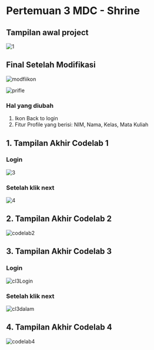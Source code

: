 # Pertemuan 3 MDC - Shrine

## Tampilan awal project
![1](https://github.com/mdifal/Proyek4/assets/86935367/91714227-d2ef-4f64-8c83-daf26d130214)

## Final Setelah Modifikasi
![modfiikon](https://github.com/mdifal/Proyek4/assets/86935367/f70856fc-8a2b-4154-99cf-8f9122297561)

![prifle](https://github.com/mdifal/Proyek4/assets/86935367/9a67f049-be18-40d4-8f18-6e68554d280b)

### Hal yang diubah
1. Ikon Back to login
2. Fitur Profile yang berisi: NIM, Nama, Kelas, Mata Kuliah

## 1. Tampilan Akhir Codelab 1
### Login
![3](https://github.com/mdifal/Proyek4/assets/86935367/44f62b02-3d63-487c-a606-5a19ccc82a90)

### Setelah klik next
![4](https://github.com/mdifal/Proyek4/assets/86935367/d0cc04d2-eb8e-4d4a-a7e6-560ae849eacf)

## 2. Tampilan Akhir Codelab 2
![codelab2](https://github.com/mdifal/Proyek4/assets/86935367/6d9a04c0-526e-4cc9-834c-00e589b43284)

## 3. Tampilan Akhir Codelab 3
### Login
![cl3Login](https://github.com/mdifal/Proyek4/assets/86935367/88146d44-76f3-4984-9dcd-a42819501e39)

### Setelah klik next
![cl3dalam](https://github.com/mdifal/Proyek4/assets/86935367/d2d32de4-2471-45ad-9d47-83b6f94df2d9)

## 4. Tampilan Akhir Codelab 4
![codelab4](https://github.com/mdifal/Proyek4/assets/86935367/141045bb-4057-4253-b1ec-4b5359b45f81)


